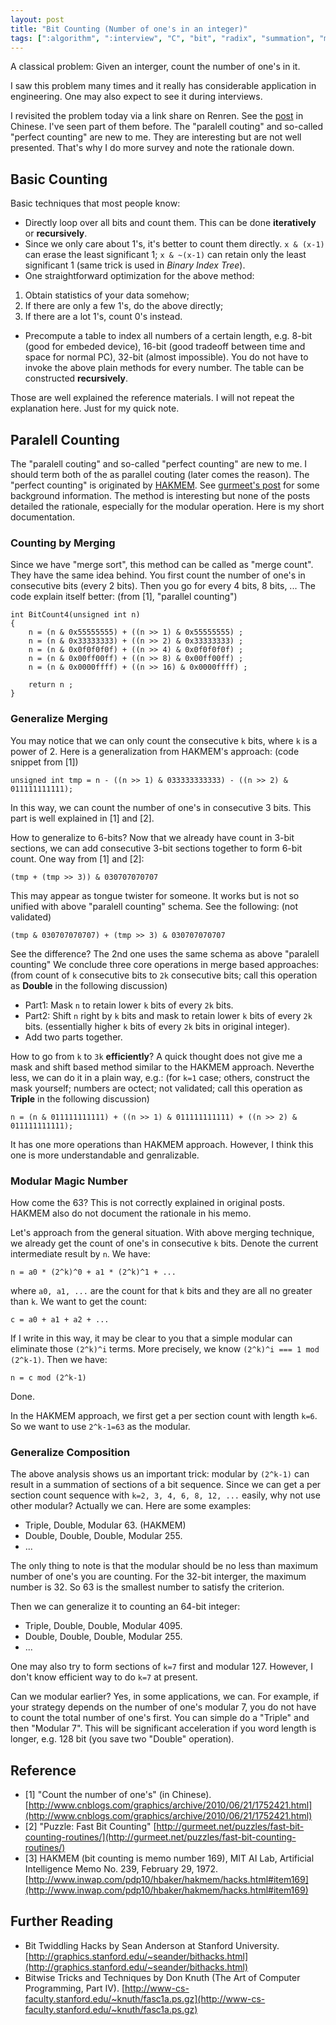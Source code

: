 ```yaml
---
layout: post
title: "Bit Counting (Number of one's in an integer)"
tags: [":algorithm", ":interview", "C", "bit", "radix", "summation", "modular"]
---
```


A classical problem: Given an interger, count the number of one's in it. 

I saw this problem many times and it really has considerable application in engineering.
One may also expect to see it during interviews. 

I revisited the problem today via a link share on Renren.
See the 
[post](http://www.cnblogs.com/graphics/archive/2010/06/21/1752421.html)
in Chinese.
I've seen part of them before. 
The "paralell couting" and so-called "perfect counting" are new to me.
They are interesting but are not well presented. 
That's why I do more survey and note the rationale down.

## Basic Counting

Basic techniques that most people know:

   * Directly loop over all bits and count them.
   This can be done **iteratively** or **recursively**.
   * Since we only care about 1's, it's better to count them directly. 
   `x & (x-1)` can erase the least significant 1;
   `x & ~(x-1)` can retain only the least significant 1
   (same trick is used in _Binary Index Tree_).
   * One straightforward optimization for the above method:
   1) Obtain statistics of your data somehow;
   2) If there are only a few 1's, do the above directly;
   3) If there are a lot 1's, count 0's instead. 
   * Precompute a table to index all numbers of a certain length,
   e.g. 8-bit (good for embeded device), 
   16-bit (good tradeoff between time and space for normal PC), 
   32-bit (almost impossible). 
   You do not have to invoke the above plain methods for every number. 
   The table can be constructed **recursively**.

Those are well explained the reference materials. 
I will not repeat the explanation here. 
Just for my quick note. 

## Paralell Counting

The "paralell couting" and so-called "perfect counting" are new to me.
I should term both of the as parallel couting (later comes the reason).
The "perfect counting" is originated by 
[HAKMEM](http://www.inwap.com/pdp10/hbaker/hakmem/hacks.html#item169).
See [gurmeet's post](http://gurmeet.net/puzzles/fast-bit-counting-routines/)
for some background information.
The method is interesting but none of the posts detailed the rationale, 
especially for the modular operation. 
Here is my short documentation. 

### Counting by Merging

Since we have "merge sort", this method can be called as "merge count". 
They have the same idea behind. 
You first count the number of one's in consecutive bits (every 2 bits). 
Then you go for every 4 bits, 8 bits, ...
The code explain itself better: (from [1], "parallel counting")

```
int BitCount4(unsigned int n) 
{ 
    n = (n & 0x55555555) + ((n >> 1) & 0x55555555) ; 
    n = (n & 0x33333333) + ((n >> 2) & 0x33333333) ; 
    n = (n & 0x0f0f0f0f) + ((n >> 4) & 0x0f0f0f0f) ; 
    n = (n & 0x00ff00ff) + ((n >> 8) & 0x00ff00ff) ; 
    n = (n & 0x0000ffff) + ((n >> 16) & 0x0000ffff) ; 

    return n ; 
} 
```

### Generalize Merging

You may notice that we can only count the consecutive `k` bits, where `k` is a power of 2. 
Here is a generalization from HAKMEM's approach:
(code snippet from [1])

```
unsigned int tmp = n - ((n >> 1) & 033333333333) - ((n >> 2) & 011111111111);
```

In this way, we can count the number of one's in consecutive 3 bits.
This part is well explained in [1] and [2]. 

How to generalize to 6-bits? 
Now that we already have count in 3-bit sections, 
we can add consecutive 3-bit sections together to form 6-bit count.
One way from [1] and [2]:

```
(tmp + (tmp >> 3)) & 030707070707
```

This may appear as tongue twister for someone. 
It works but is not so unified with above "paralell counting" schema. 
See the following: (not validated)

```
(tmp & 030707070707) + (tmp >> 3) & 030707070707
```

See the difference? 
The 2nd one uses the same schema as above "paralell counting"
We conclude three core operations in merge based approaches:
(from count of `k` consecutive bits to `2k` consecutive bits; 
call this operation as **Double** in the following discussion)

   * Part1: Mask `n` to retain lower `k` bits of every `2k` bits.
   * Part2: Shift `n` right by `k` bits and mask to retain lower `k` bits of every `2k` bits.
   (essentially higher `k` bits of every `2k` bits in original integer).
   * Add two parts together.

How to go from `k` to `3k` **efficiently**? 
A quick thought does not give me a mask and shift based method
similar to the HAKMEM approach.
Neverthe less, we can do it in a plain way, e.g.:
(for `k=1` case; others, construct the mask yourself; numbers are octect; not validated;
call this operation as **Triple** in the following discussion)

```
n = (n & 011111111111) + ((n >> 1) & 011111111111) + ((n >> 2) & 011111111111); 
```

It has one more operations than HAKMEM approach. 
However, I think this one is more understandable and genralizable. 

### Modular Magic Number

How come the 63? 
This is not correctly explained in original posts.
HAKMEM also do not document the rationale in his memo.

Let's approach from the general situation. 
With above merging technique, we already get the count of one's in consecutive `k` bits.
Denote the current intermediate result by `n`. 
We have:

```
n = a0 * (2^k)^0 + a1 * (2^k)^1 + ... 
```

where `a0, a1, ...` are the count for that `k` bits and they are all no greater than `k`.
We want to get the count:

```
c = a0 + a1 + a2 + ...
```

If I write in this way, 
it may be clear to you that a simple modular can eliminate those `(2^k)^i` terms.
More precisely, we know `(2^k)^i === 1 mod (2^k-1)`. 
Then we have:

```
n = c mod (2^k-1)
```

Done. 

In the HAKMEM approach, we first get a per section count with length `k=6`. 
So we want to use `2^k-1=63` as the modular. 

### Generalize Composition

The above analysis shows us an important trick:
modular by `(2^k-1)` can result in a summation of sections of a bit sequence.
Since we can get a per section count sequence with `k=2, 3, 4, 6, 8, 12, ...` easily, 
why not use other modular? 
Actually we can. 
Here are some examples:

   * Triple, Double, Modular 63. (HAKMEM)
   * Double, Double, Double, Modular 255. 
   * ...

The only thing to note is that the modular should be no less than 
maximum number of one's you are counting. 
For the 32-bit interger, the maximum number is 32. 
So 63 is the smallest number to satisfy the criterion. 

Then we can generalize it to counting an 64-bit integer:

   * Triple, Double, Double, Modular 4095. 
   * Double, Double, Double, Modular 255. 
   * ...

One may also try to form sections of `k=7` first and modular 127. 
However, I don't know efficient way to do `k=7` at present.

Can we modular earlier? 
Yes, in some applications, we can.
For example, if your strategy depends on the number of one's modular 7, 
you do not have to count the total number of one's first. 
You can simple do a "Triple" and then "Modular 7". 
This will be significant acceleration if you word length is longer, 
e.g. 128 bit (you save two "Double" operation).

## Reference

   * [1] "Count the number of one's" (in Chinese).
   [http://www.cnblogs.com/graphics/archive/2010/06/21/1752421.html](http://www.cnblogs.com/graphics/archive/2010/06/21/1752421.html)
   * [2] "Puzzle: Fast Bit Counting"
   [http://gurmeet.net/puzzles/fast-bit-counting-routines/](http://gurmeet.net/puzzles/fast-bit-counting-routines/)
   * [3] HAKMEM (bit counting is memo number 169), 
   MIT AI Lab, Artificial Intelligence Memo No. 239, February 29, 1972. 
   [http://www.inwap.com/pdp10/hbaker/hakmem/hacks.html#item169](http://www.inwap.com/pdp10/hbaker/hakmem/hacks.html#item169)

## Further Reading

   * Bit Twiddling Hacks by Sean Anderson at Stanford University.
   [http://graphics.stanford.edu/~seander/bithacks.html](http://graphics.stanford.edu/~seander/bithacks.html)
   * Bitwise Tricks and Techniques by Don Knuth (The Art of Computer Programming, Part IV).
   [http://www-cs-faculty.stanford.edu/~knuth/fasc1a.ps.gz](http://www-cs-faculty.stanford.edu/~knuth/fasc1a.ps.gz)

